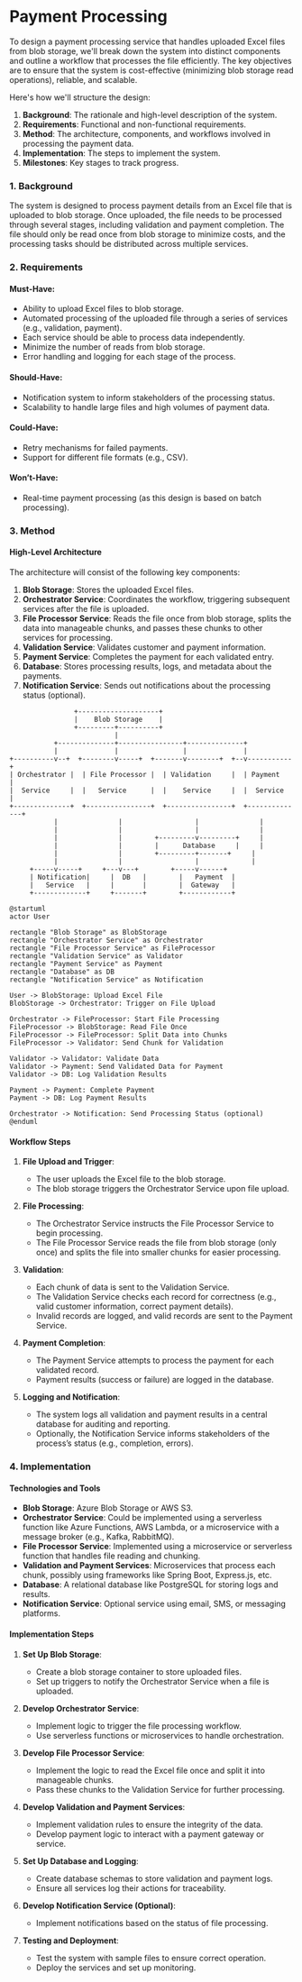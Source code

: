 # Payment Processing 
To design a payment processing service that handles uploaded Excel files from blob storage, we'll break down the system into distinct components and outline a workflow that processes the file efficiently. The key objectives are to ensure that the system is cost-effective (minimizing blob storage read operations), reliable, and scalable.

Here's how we'll structure the design:

1. **Background**: The rationale and high-level description of the system.
2. **Requirements**: Functional and non-functional requirements.
3. **Method**: The architecture, components, and workflows involved in processing the payment data.
4. **Implementation**: The steps to implement the system.
5. **Milestones**: Key stages to track progress.

### 1. Background

The system is designed to process payment details from an Excel file that is uploaded to blob storage. Once uploaded, the file needs to be processed through several stages, including validation and payment completion. The file should only be read once from blob storage to minimize costs, and the processing tasks should be distributed across multiple services.

### 2. Requirements

#### Must-Have:
- Ability to upload Excel files to blob storage.
- Automated processing of the uploaded file through a series of services (e.g., validation, payment).
- Each service should be able to process data independently.
- Minimize the number of reads from blob storage.
- Error handling and logging for each stage of the process.

#### Should-Have:
- Notification system to inform stakeholders of the processing status.
- Scalability to handle large files and high volumes of payment data.

#### Could-Have:
- Retry mechanisms for failed payments.
- Support for different file formats (e.g., CSV).

#### Won’t-Have:
- Real-time payment processing (as this design is based on batch processing).

### 3. Method

#### High-Level Architecture

The architecture will consist of the following key components:

1. **Blob Storage**: Stores the uploaded Excel files.
2. **Orchestrator Service**: Coordinates the workflow, triggering subsequent services after the file is uploaded.
3. **File Processor Service**: Reads the file once from blob storage, splits the data into manageable chunks, and passes these chunks to other services for processing.
4. **Validation Service**: Validates customer and payment information.
5. **Payment Service**: Completes the payment for each validated entry.
6. **Database**: Stores processing results, logs, and metadata about the payments.
7. **Notification Service**: Sends out notifications about the processing status (optional).


```
                +--------------------+
                |    Blob Storage    |
                +---------+----------+
                          |
           +--------------+----------------+--------------+
           |              |                |              |
+----------v--+  +--------v-----+  +-------v--------+  +--v-----------+
| Orchestrator |  | File Processor |  | Validation     |  | Payment      |
|  Service     |  |   Service      |  |    Service     |  |  Service     |
+--------------+  +----------------+  +----------------+  +--------------+
           |               |                  |               |
           |               |                  |               |
           |               |        +---------v---------+     |
           |               |        |      Database     |     |
           |               |        +---------+-------+     |
           |               |                  |             |
     +-----v-----+     +---v---+        +-----v------+
     | Notification|     |  DB   |        |   Payment  |
     |   Service   |     |       |        |  Gateway   |
     +-------------+     +-------+        +------------+

```

```plantuml
@startuml
actor User

rectangle "Blob Storage" as BlobStorage
rectangle "Orchestrator Service" as Orchestrator
rectangle "File Processor Service" as FileProcessor
rectangle "Validation Service" as Validator
rectangle "Payment Service" as Payment
rectangle "Database" as DB
rectangle "Notification Service" as Notification

User -> BlobStorage: Upload Excel File
BlobStorage -> Orchestrator: Trigger on File Upload

Orchestrator -> FileProcessor: Start File Processing
FileProcessor -> BlobStorage: Read File Once
FileProcessor -> FileProcessor: Split Data into Chunks
FileProcessor -> Validator: Send Chunk for Validation

Validator -> Validator: Validate Data
Validator -> Payment: Send Validated Data for Payment
Validator -> DB: Log Validation Results

Payment -> Payment: Complete Payment
Payment -> DB: Log Payment Results

Orchestrator -> Notification: Send Processing Status (optional)
@enduml
```

#### Workflow Steps

1. **File Upload and Trigger**:
   - The user uploads the Excel file to the blob storage.
   - The blob storage triggers the Orchestrator Service upon file upload.

2. **File Processing**:
   - The Orchestrator Service instructs the File Processor Service to begin processing.
   - The File Processor Service reads the file from blob storage (only once) and splits the file into smaller chunks for easier processing.

3. **Validation**:
   - Each chunk of data is sent to the Validation Service.
   - The Validation Service checks each record for correctness (e.g., valid customer information, correct payment details).
   - Invalid records are logged, and valid records are sent to the Payment Service.

4. **Payment Completion**:
   - The Payment Service attempts to process the payment for each validated record.
   - Payment results (success or failure) are logged in the database.

5. **Logging and Notification**:
   - The system logs all validation and payment results in a central database for auditing and reporting.
   - Optionally, the Notification Service informs stakeholders of the process’s status (e.g., completion, errors).

### 4. Implementation

#### Technologies and Tools

- **Blob Storage**: Azure Blob Storage or AWS S3.
- **Orchestrator Service**: Could be implemented using a serverless function like Azure Functions, AWS Lambda, or a microservice with a message broker (e.g., Kafka, RabbitMQ).
- **File Processor Service**: Implemented using a microservice or serverless function that handles file reading and chunking.
- **Validation and Payment Services**: Microservices that process each chunk, possibly using frameworks like Spring Boot, Express.js, etc.
- **Database**: A relational database like PostgreSQL for storing logs and results.
- **Notification Service**: Optional service using email, SMS, or messaging platforms.

#### Implementation Steps

1. **Set Up Blob Storage**:
   - Create a blob storage container to store uploaded files.
   - Set up triggers to notify the Orchestrator Service when a file is uploaded.

2. **Develop Orchestrator Service**:
   - Implement logic to trigger the file processing workflow.
   - Use serverless functions or microservices to handle orchestration.

3. **Develop File Processor Service**:
   - Implement the logic to read the Excel file once and split it into manageable chunks.
   - Pass these chunks to the Validation Service for further processing.

4. **Develop Validation and Payment Services**:
   - Implement validation rules to ensure the integrity of the data.
   - Develop payment logic to interact with a payment gateway or service.

5. **Set Up Database and Logging**:
   - Create database schemas to store validation and payment logs.
   - Ensure all services log their actions for traceability.

6. **Develop Notification Service (Optional)**:
   - Implement notifications based on the status of file processing.

7. **Testing and Deployment**:
   - Test the system with sample files to ensure correct operation.
   - Deploy the services and set up monitoring.

 